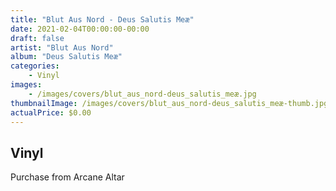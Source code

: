 ```yaml
---
title: "Blut Aus Nord - Deus Salutis Meæ"
date: 2021-02-04T00:00:00-00:00
draft: false
artist: "Blut Aus Nord"
album: "Deus Salutis Meæ"
categories:
    - Vinyl
images:
    - /images/covers/blut_aus_nord-deus_salutis_meæ.jpg
thumbnailImage: /images/covers/blut_aus_nord-deus_salutis_meæ-thumb.jpg
actualPrice: $0.00
---
```


## Vinyl
Purchase from Arcane Altar
